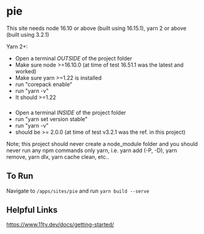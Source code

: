 # pie

This site needs node 16.10 or above (built using 16.15.1), yarn 2 or above (built using 3.2.1)

Yarn 2+:

- Open a terminal *OUTSIDE* of the project folder
- Make sure node >=16.10.0 (at time of test 16.51.1 was the latest and worked)
- Make sure yarn >=1.22 is installed
- run "corepack enable"
- run "yarn -v"
- It should >=1.22
###
- Open a terminal *INSIDE* of the project folder
- run "yarn set version stable"
- run "yarn -v"
- should be >= 2.0.0 (at time of test v3.2.1 was the ref. in this project)

Note; this project should never create a node_module folder and you should never run any npm commands only yarn, i.e. yarn add (-P, -D), yarn remove, yarn dlx, yarn cache clean, etc..

## To Run

Navigate to `/apps/sites/pie` and run `yarn build --serve`
## Helpful Links

https://www.11ty.dev/docs/getting-started/
